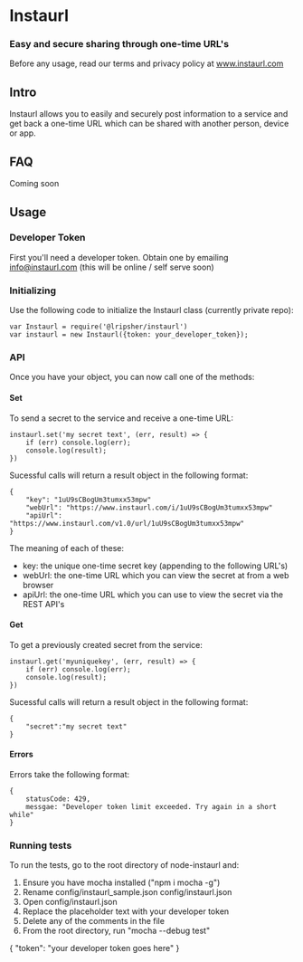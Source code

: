 # Instaurl
### Easy and secure sharing through one-time URL's
Before any usage, read our terms and privacy policy at www.instaurl.com

## Intro
Instaurl allows you to easily and securely post information to a service and get back a one-time URL which can be shared with another person, device or app.

## FAQ
Coming soon

## Usage
### Developer Token
First you'll need a developer token. Obtain one by emailing info@instaurl.com (this will be online / self serve soon)

### Initializing
Use the following code to initialize the Instaurl class (currently private repo):
```
var Instaurl = require('@lripsher/instaurl')
var instaurl = new Instaurl({token: your_developer_token});
```
### API
Once you have your object, you can now call one of the methods:
#### Set
To send a secret to the service and receive a one-time URL:
```
instaurl.set('my secret text', (err, result) => {
    if (err) console.log(err);
    console.log(result);
})
```
Sucessful calls will return a result object in the following format:
```
{
    "key": "1uU9sCBogUm3tumxx53mpw" 
    "webUrl": "https://www.instaurl.com/i/1uU9sCBogUm3tumxx53mpw"  
    "apiUrl": "https://www.instaurl.com/v1.0/url/1uU9sCBogUm3tumxx53mpw"
}
```
The meaning of each of these:
- key: the unique one-time secret key (appending to the following URL's)
- webUrl: the one-time URL which you can view the secret at from a web browser
- apiUrl: the one-time URL which you can use to view the secret via the REST API's

#### Get
To get a previously created secret from the service:
```
instaurl.get('myuniquekey', (err, result) => {
    if (err) console.log(err);
    console.log(result);
})
```
Sucessful calls will return a result object in the following format:
```
{
    "secret":"my secret text"
}
```

#### Errors
Errors take the following format:
```
{
    statusCode: 429,
    messgae: "Developer token limit exceeded. Try again in a short while" 
}
```    

### Running tests
To run the tests, go to the root directory of node-instaurl and:

1. Ensure you have mocha installed ("npm i mocha -g")
2. Rename config/instaurl_sample.json config/instaurl.json
3. Open config/instaurl.json 
4. Replace the placeholder text with your developer token
5. Delete any of the comments in the file
6. From the root directory, run "mocha --debug test"

{
    "token": "your developer token goes here"
}